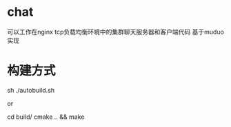 # chat
可以工作在nginx tcp负载均衡环境中的集群聊天服务器和客户端代码  基于muduo实现

# 构建方式
sh ./autobuild.sh

or

cd build/
cmake .. && make 
